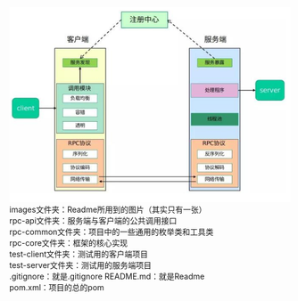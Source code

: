 ![img.png](images/img.png)
images文件夹：Readme所用到的图片（其实只有一张）  
rpc-api文件夹：服务端与客户端的公共调用接口  
rpc-common文件夹：项目中的一些通用的枚举类和工具类  
rpc-core文件夹：框架的核心实现  
test-client文件夹：测试用的客户端项目  
test-server文件夹：测试用的服务端项目  
.gitignore：就是.gitignore
README.md：就是Readme  
pom.xml：项目的总的pom